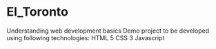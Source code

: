 # El_Toronto
Understanding web development basics
Demo project to be developed using following technologies:
HTML 5
CSS 3
Javascript
